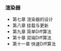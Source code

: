 <!--
 * @Description: readme
-->
### 渲染器
- 第七章 渲染器的设计
- 第八章 挂载与更新
- 第九章 简单Diff算法
- 第十章 双端Diff算法
- 第十一章 快速Diff算法